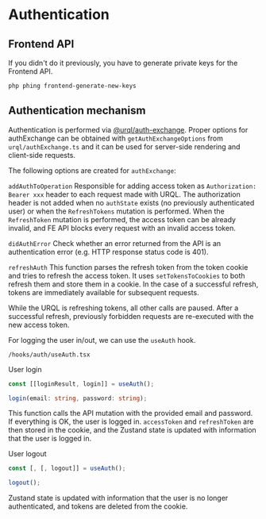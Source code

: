 # Authentication

## Frontend API

If you didn't do it previously, you have to generate private keys for the Frontend API.

```bash
php phing frontend-generate-new-keys
```

## Authentication mechanism

Authentication is performed via [@urql/auth-exchange](https://formidable.com/open-source/urql/docs/advanced/authentication).
Proper options for authExchange can be obtained with `getAuthExchangeOptions` from `urql/authExchange.ts` and it can be used for server-side rendering and client-side requests.

The following options are created for `authExchange`:

`addAuthToOperation`
Responsible for adding access token as `Authorization: Bearer xxx` header to each request made with URQL.
The authorization header is not added when no `authState` exists (no previously authenticated user) or when the `RefreshTokens` mutation is performed.
When the `RefreshToken` mutation is performed, the access token can be already invalid, and FE API blocks every request with an invalid access token.

`didAuthError`
Check whether an error returned from the API is an authentication error (e.g. HTTP response status code is 401).

`refreshAuth`
This function parses the refresh token from the token cookie and tries to refresh the access token. It uses `setTokensToCookies` to both refresh them and store them in a cookie. In the case of a successful refresh, tokens are immediately available for subsequent requests.

While the URQL is refreshing tokens, all other calls are paused.
After a successful refresh, previously forbidden requests are re-executed with the new access token.

For logging the user in/out, we can use the `useAuth` hook.

```plain
/hooks/auth/useAuth.tsx
```

User login

```ts
const [[loginResult, login]] = useAuth();

login(email: string, password: string);
```

This function calls the API mutation with the provided email and password.
If everything is OK, the user is logged in.
`accessToken` and `refreshToken` are then stored in the cookie, and the Zustand state is updated with information that the user is logged in.

User logout

```ts
const [, [, logout]] = useAuth();

logout();
```

Zustand state is updated with information that the user is no longer authenticated, and tokens are deleted from the cookie.
